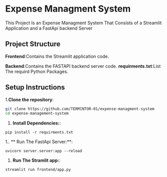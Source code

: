 # Expense Managment System
This Project Is an Expense Managment System That Consists of a Streamlit Application and a FastApi backend Server

## Project Structure
**Frontend**:Contains the Streamlit application code.

**Backend**:Contains the FASTAPI backend server code.
**requirments.txt**:List The requird Python Packages. 

## Setup Instructions
1.**Clone the repository**:
```bash 
git clone https://github.com/TERMINTOR-01/expense-managment-system
cd expense-management-system
```
1. **Install Dependencies:**:
```commandline
pip install -r requirments.txt
```
1.. ** Run The FastApi Server:**:
```commandline
uvicorn server.server:app --reload
```
1. **Run The Stramlit app:**:
```commandline
streamlit run frontend/app.py
```